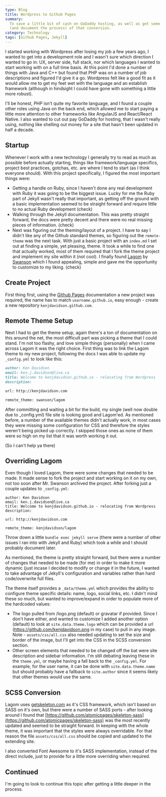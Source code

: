 ```yaml
---
type: Blog
title: Wordpress to Github Pages
summary:
  To save a little bit of cash on GoDaddy hosting, as well as get some experience with Github Pages, I took the time move
  (and document the process) of that conversion.
category: Technology
tags: [Github Pages, Jekyll]
---
```


I started working with Wordpress after losing my job a few years ago, I wanted to get into a development role and I wasn't
sure which direction I wanted to go in: UX, server side, full stack, nor which languages I wanted to start working with
on a full time basis. At this point I'd done a number of things with Java and C++ but found that PHP was on a number
of job descriptions and figured I'd give it a go. Wordpress felt like a good fit as it would allow me to get my feet wet
with the language and an establish framework (although in hindsight I could have gone with something a little more robust).

I'll be honest, PHP isn't quite my favorite language, and I found a couple other roles using Java on the back end, which
allowed me to start paying a little more attention to other frameworks like AngularJS and React/React Native. I also wanted
to cut out pay GoDaddy for hosting, that I wasn't really using, nothing like shelling out money for a site that hasn't
been updated in half a decade.

## Startup

Whenever I work with a new technology I generally try to read as much as possible before actually starting, things like
framework/language specifics, project best practices, gotchas, etc. are where I tend to start (as I think everyone
should). With this project specifically, I figured the most important things were:

- Getting a handle on Ruby, since I haven't done any real development with Ruby it was going to be the biggest issue. Lucky
  for me the Ruby part of Jekyll wasn't really that important, as getting off the ground with a basic implementation seemed
  to be straight forward and require little to no actual Ruby development (check)
- Walking through the Jekyll documentation. This was pretty straight forward, the docs were pretty decent and there were no
  real missing pieces of information. (check)
- Next was figuring out the theming/layout of a project. I have to say I didn't like any of the Github standard themes, so
  figuring out the `remote-theme` was the next task. With just a basic project with an `index.md` I set out at finding a simple,
  yet pleasing, theme. It took a while to find one that actually worked, most of them required that I fork the theme project
  and implement my site within it (not cool). I finally found [Lagom](https://github.com/swanson/lagom) by
  [Swanson](https://github.com/swanson) which I found appealing, simple and gave me the opportunity to customize to my liking. (check)

## Create Project

First thing first, using the [Github Pages](https://pages.github.com/) documentation a new project was required, the name has to match `username.github.io`, easy enough - create a new repository `kenjdavidson.github.com`.

## Remote Theme Setup

Next I had to get the theme setup, again there's a ton of documentation on this around the net, the most difficult part was picking a
theme that I could stand. I'm not too flashy, and love simple things (personally) when I came across Lagom it was the right choice.
First thing was to link the Lagom theme to my new project, following the docs I was able to update my `_config.yml` to look like this:

```markdown
author: Ken Davidson
email: ken.j.davidson@live.ca
title: Welcome to kenjdavidson.github.io - relocating from Wordpress
description:

url: http://kenjdavidson.com

remote_theme: swanson/lagom
```

After committing and waiting a bit for the build, my single (well now double due to \_config.yml) file site is looking good and
Lagom'ed. As mentioned before, a number of the available themes didn't actually work, in most cases they were missing some
configuration for CSS and therefore the styles weren't being picked up correctly. I skipped those ones as none of them were so
high on my list that it was worth working it out.

(So I can't help ya there)

## Overriding Lagom

Even though I loved Lagom, there were some changes that needed to be made. It made sense to fork the project and start working on
it on my own, not too soon after Mr. Swanson archived the project. After forking just a couple updates to `_config.yml`:

```
author: Ken Davidson
email: ken.j.davidson@live.ca
title: Welcome to kenjdavidson.github.io - relocating from Wordpress
description:

url: http://kenjdavidson.com

remote_theme: kenjdavidson/lagom
```

Throw down a little `bundle exec jekyll serve` (there were a number of other issues I ran into with Jekyll and Ruby) which took a while
and I should probably document later.

As mentioned, the theme is pretty straight forward, but there were a number of changes that needed to be made (for me) in order
to make it more dynamic (just incase I decided to modify or change it in the future, I wanted to take advantage of Jekyll's
configuration and variables rather than hard code/overwrite full files.

The theme itself provides a `_data/theme.yml` which provides the ability to configure theme specific details: name, logo,
social links, etc. I didn't mind these so much, but wanted to improve/expand in order to populate more of the hardcoded
values:

- The logo pulled from /logo.png (default) or gravatar if provided. Since I don't have either, and wanted to customize I added
  another option (default) to look at `site.data.theme.logo` which can be provided a url (https://github.com/kenjdavidson.png in my case)
  to pull in any image. Note - `assets/css/all.css` also needed updating to set the size and border of the image, but I'll get into
  the CSS in the SCSS conversion section.
- Other screen elements that needed to be changed off the bat were site description and sidebar information. I'm still debating
  leaving these in the `theme.yml`, or maybe having a fall back to the `_config.yml`. For example, for the user name, it can be done
  with `site.data.theme.name` but should probably have a fallback to `site.author` since it seems likely that other themes would use the
  same.

## SCSS Conversion

Lagom uses [getskeleton.com](http://getskeleton.com) as it's CSS framework, which isn't based on SASS on it's own, but there were a number of SASS ports - after looking around I found that [https://github.com/atomicpages/skeleton-sass](https://github.com/atomicpages/skeleton-sass) was the most recently updated and seemed to be straight forward. In keeping with the whole theme, it was important that the styles were always overridable. For that reason the file `assets/css/all.css` should be copied and updated to the extending site.

I also converted Font Awesome to it's SASS implementation, instead of the direct include, just to provide for a little more overriding when required.

## Continued

I'm going to look to continue this topic after getting a little deeper in the process.
